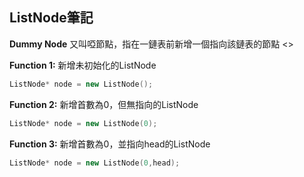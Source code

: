 ## ListNode筆記

**Dummy Node**
又叫啞節點，指在一鏈表前新增一個指向該鏈表的節點
<>
</br>

**Function 1:**
新增未初始化的ListNode
```CPP
ListNode* node = new ListNode();
```


**Function 2:**
新增首數為0，但無指向的ListNode
```CPP
ListNode* node = new ListNode(0);
```

**Function 3:**
新增首數為0，並指向head的ListNode
```CPP
ListNode* node = new ListNode(0,head);
```
